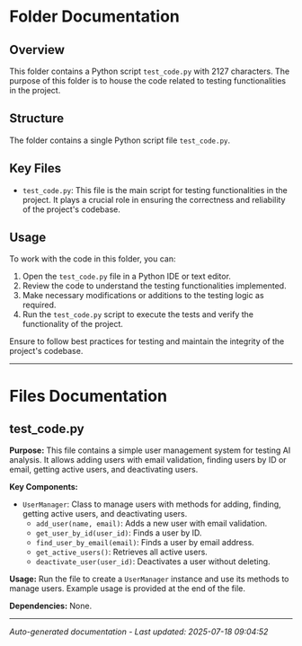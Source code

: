 # Folder Documentation

## Overview
This folder contains a Python script `test_code.py` with 2127 characters. The purpose of this folder is to house the code related to testing functionalities in the project.

## Structure
The folder contains a single Python script file `test_code.py`.

## Key Files
- `test_code.py`: This file is the main script for testing functionalities in the project. It plays a crucial role in ensuring the correctness and reliability of the project's codebase.

## Usage
To work with the code in this folder, you can:
1. Open the `test_code.py` file in a Python IDE or text editor.
2. Review the code to understand the testing functionalities implemented.
3. Make necessary modifications or additions to the testing logic as required.
4. Run the `test_code.py` script to execute the tests and verify the functionality of the project.

Ensure to follow best practices for testing and maintain the integrity of the project's codebase.

---

# Files Documentation

## test_code.py

**Purpose:** This file contains a simple user management system for testing AI analysis. It allows adding users with email validation, finding users by ID or email, getting active users, and deactivating users.

**Key Components:**
- `UserManager`: Class to manage users with methods for adding, finding, getting active users, and deactivating users.
  - `add_user(name, email)`: Adds a new user with email validation.
  - `get_user_by_id(user_id)`: Finds a user by ID.
  - `find_user_by_email(email)`: Finds a user by email address.
  - `get_active_users()`: Retrieves all active users.
  - `deactivate_user(user_id)`: Deactivates a user without deleting.

**Usage:** Run the file to create a `UserManager` instance and use its methods to manage users. Example usage is provided at the end of the file.

**Dependencies:** None.

---
*Auto-generated documentation - Last updated: 2025-07-18 09:04:52*

